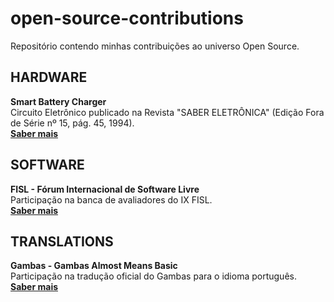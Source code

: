 # open-source-contributions

Repositório contendo minhas contribuições ao universo Open Source.

## HARDWARE
**Smart Battery Charger**  
Circuito Eletrônico publicado na Revista "SABER ELETRÔNICA" (Edição Fora de Série nº 15, pág. 45, 1994).  
**[Saber mais](link)**

## SOFTWARE
**FISL - Fórum Internacional de Software Livre**  
Participação na banca de avaliadores do IX FISL.  
**[Saber mais](link)**


## TRANSLATIONS
**Gambas - Gambas Almost Means Basic**  
Participação na tradução oficial do Gambas para o idioma português.  
**[Saber mais](link)**
